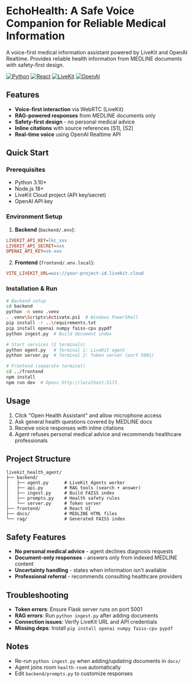 # EchoHealth: A Safe Voice Companion for Reliable Medical Information

A voice-first medical information assistant powered by LiveKit and OpenAI Realtime. Provides reliable health information from MEDLINE documents with safety-first design.

[![Python](https://img.shields.io/badge/Python-3.10%2B-3776AB?logo=python&logoColor=white)](https://www.python.org/)
[![React](https://img.shields.io/badge/React-19-61DAFB?logo=react&logoColor=06192E)](https://react.dev/)
[![LiveKit](https://img.shields.io/badge/LiveKit-Agents-orange)](https://livekit.io/agents)
[![OpenAI](https://img.shields.io/badge/OpenAI-Realtime-412991?logo=openai&logoColor=white)](https://platform.openai.com/)

## Features

- **Voice-first interaction** via WebRTC (LiveKit)
- **RAG-powered responses** from MEDLINE documents only
- **Safety-first design** - no personal medical advice
- **Inline citations** with source references [S1], [S2]
- **Real-time voice** using OpenAI Realtime API

## Quick Start

### Prerequisites
- Python 3.10+
- Node.js 18+
- LiveKit Cloud project (API key/secret)
- OpenAI API key

### Environment Setup

1. **Backend** (`backend/.env`):
```ini
LIVEKIT_API_KEY=lkc_xxx
LIVEKIT_API_SECRET=xxx
OPENAI_API_KEY=sk-xxx
```

2. **Frontend** (`frontend/.env.local`):
```ini
VITE_LIVEKIT_URL=wss://your-project-id.livekit.cloud
```

### Installation & Run

```bash
# Backend setup
cd backend
python -m venv .venv
. .venv\Scripts\Activate.ps1  # Windows PowerShell
pip install -r ..\requirements.txt
pip install openai numpy faiss-cpu pypdf
python ingest.py  # Build document index

# Start services (2 terminals)
python agent.py   # Terminal 1: LiveKit agent
python server.py  # Terminal 2: Token server (port 5001)

# Frontend (separate terminal)
cd ../frontend
npm install
npm run dev  # Opens http://localhost:5173
```

## Usage

1. Click "Open Health Assistant" and allow microphone access
2. Ask general health questions covered by MEDLINE docs
3. Receive voice responses with inline citations
4. Agent refuses personal medical advice and recommends healthcare professionals

## Project Structure

```
livekit_health_agent/
├── backend/
│   ├── agent.py      # LiveKit Agents worker
│   ├── api.py        # RAG tools (search + answer)
│   ├── ingest.py     # Build FAISS index
│   ├── prompts.py    # Health safety rules
│   └── server.py     # Token server
├── frontend/         # React UI
├── docs/             # MEDLINE HTML files
└── rag/              # Generated FAISS index
```

## Safety Features

- **No personal medical advice** - agent declines diagnosis requests
- **Document-only responses** - answers only from indexed MEDLINE content
- **Uncertainty handling** - states when information isn't available
- **Professional referral** - recommends consulting healthcare providers

## Troubleshooting

- **Token errors**: Ensure Flask server runs on port 5001
- **RAG errors**: Run `python ingest.py` after adding documents
- **Connection issues**: Verify LiveKit URL and API credentials
- **Missing deps**: Install `pip install openai numpy faiss-cpu pypdf`

## Notes

- Re-run `python ingest.py` when adding/updating documents in `docs/`
- Agent joins room `health-room` automatically
- Edit `backend/prompts.py` to customize responses